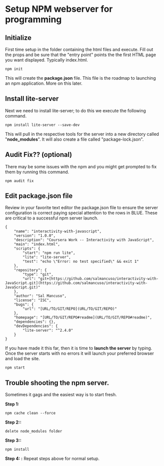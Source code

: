 # Setup NPM webserver for programming

## Initialize
First time setup in the folder containing the html files and execute. Fill out the props and be sure that the "entry point" points the the first HTML page you want displayed. Typically index.html.

```
npm init
```

This will create the **package.json** file. This file is the roadmap to launching an npm application. More on this later.

## Install lite-server

Next we need to install lite-server; to do this we execute the following command.
```
npm install lite-server --save-dev
```
This will pull in the respective tools for the server into a new directory called "**node_modules**". It will also create a file called "package-lock.json".



## Audit Fix?? (optional) 
There may be some issues with the npm and you might get prompted to fix them by running this command.
```
npm audit fix
```
  
## Edit package.json file
Review in your favorite text editor the package.json file to ensure the server configuration is correct paying special attention to the rows in BLUE. These are critical to a successful npm server launch.
```
{
	"name": "interactivity-with-javascript",
	"version": "1.0.0",
	"description": "Coursera Work -- Interactivity with JavaScript",
	"main": "index.html",
	"scripts": {
		"start": "npm run lite",
		"lite": "lite-server",
		"test": "echo \"Error: no test specified\" && exit 1"
	},
	"repository": {
		"type": "git",
		"url": "git+[https://github.com/salmancuso/interactivity-with-JavaScript.git](https://github.com/salmancuso/interactivity-with-JavaScript.git)"
	},
	"author": "Sal Mancuso",
	"license": "ISC",
	"bugs": {
		"url": "[URL/TO/GIT/REPO](URL/TO/GIT/REPO)"
	},
	"homepage": "[URL/TO/GIT/REPO#readme](URL/TO/GIT/REPO#readme)",
	"dependencies": {},
	"devDependencies": {
		"lite-server": "^2.4.0"
	}
}
```
  

  

If you have made it this far, then it is time to **launch the server** by typing. Once the server starts with no errors it will launch your preferred browser and load the site.
```
npm start
```
    

## **Trouble shooting** the npm server. 
Sometimes it gags and the easiest way is to start fresh.

**Step 1:**
```
npm cache clean --force
```

**Step 2::**
```
delete node_modules folder
```
  

**Step 3::**
```
npm install
```


**Step 4: :** Repeat steps above for normal setup.
